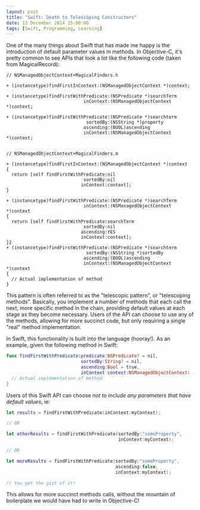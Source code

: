 ```yaml
---
layout: post
title: "Swift: Death to Telescoping Constructors"
date: 13 December 2014 15:00:00
tags: [Swift, Programming, Learning]
---
```


One of the many things about Swift that has made me happy is the introduction of default parameter values in methods. In Objective-C, it's pretty common to see APIs that look a lot like the following code (taken from MagicalRecord):

```obj-c
// NSManagedObjectContext+MagicalFinders.h

+ (instancetype)findFirstInContext:(NSManagedObjectContext *)context;

+ (instancetype)findFirstWithPredicate:(NSPredicate *)searchTerm
                             inContext:(NSManagedObjectContext *)context;

+ (instancetype)findFirstWithPredicate:(NSPredicate *)searchterm
                              sortedBy:(NSString *)property
                             ascending:(BOOL)ascending
                             inContext:(NSManagedObjectContext *)context;


// NSManagedObjectContext+MagicalFinders.m

+ (instancetype)findFirstInContext:(NSManagedObjectContext *)context
{
  return [self findFirstWithPredicate:nil
                             sortedBy:nil
                            inContext:context];
}

+ (instancetype)findFirstWithPredicate:(NSPredicate *)searchTerm
                             inContext:(NSManagedObjectContext *)context
{
  return [self findFirstWithPredicate:searchTerm
                             sortedBy:nil
                            ascending:YES
                            inContext:context];
}2
+ (instancetype)findFirstWithPredicate:(NSPredicate *)searchterm
                              sortedBy:(NSString *)sortedBy
                             ascending:(BOOL)ascending
                             inContext:(NSManagedObjectContext *)context
{
  // Actual implementation of method
}
```

This pattern is often referred to as the "telescopic pattern", or "telescoping methods". Basically, you implement a number of methods that each call the next, more specific method in the chain, providing default values at each stage as they become necessary. Users of the API can choose to use any of the methods, allowing for more succinct code, but only requiring a single "real" method implementation.

In Swift, this functionality is built into the language (hooray!). As an example, given the following method in Swift:

```swift
func findFirstWithPredicate(predicate:NSPredicate? = nil,
                            sortedBy:String? = nil,
                            ascending:Bool = true,
                            inContext context:NSManagedObjectContext) -> [NSManagedObject] {
  // Actual implementation of method
}
```

Users of this Swift API can choose _not to include any parameters that have default values_, ie:

```swift
let results = findFirstWithPredicate(inContext:myContext);

// OR

let otherResults = findFirstWithPredicate(sortedBy:"someProperty",
                                          inContext:myContext);

// OR

let moreResults = findFirstWithPredicate(sortedBy:"someProperty",
                                         ascending:false,
                                         inContext:myContext);

// You get the gist of it!
```

This allows for more succinct methods calls, without the mountain of boilerplate we would have had to write in Objective-C!
